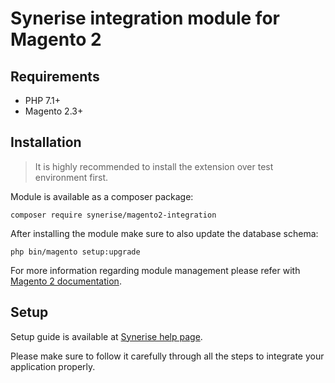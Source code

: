 # Synerise integration module for Magento 2

## Requirements
 * PHP 7.1+
 * Magento 2.3+ 

## Installation

> It is highly recommended to install the extension over test environment first.

Module is available as a composer package:

`composer require synerise/magento2-integration`

After installing the module make sure to also update the database schema:

`php bin/magento setup:upgrade`

For more information regarding module management please refer with [Magento 2 documentation](https://devdocs.magento.com/cloud/howtos/install-components.html).

## Setup
Setup guide is available at [Synerise help page](https://help.synerise.com/docs/settings/tool/magento-integration-multistore-support/). 

Please make sure to follow it carefully through all the steps to integrate your application properly.